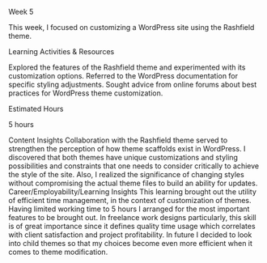 Week 5

This week, I focused on customizing a WordPress site using the Rashfield theme.

Learning Activities & Resources

Explored the features of the Rashfield theme and experimented with its customization options.
Referred to the WordPress documentation for specific styling adjustments.
Sought advice from online forums about best practices for WordPress theme customization.

Estimated Hours

5 hours

Content Insights
Collaboration with the Rashfield theme served to strengthen the perception of how theme scaffolds exist in WordPress. I discovered that both themes have unique customizations and styling possibilities and constraints that one needs to consider critically to achieve the style of the site. Also, I realized the significance of changing styles without compromising the actual theme files to build an ability for updates.
Career/Employability/Learning Insights
This learning brought out the utility of efficient time management, in the context of customization of themes. Having limited working time to 5 hours I arranged for the most important features to be brought out. In freelance work designs particularly, this skill is of great importance since it defines quality time usage which correlates with client satisfaction and project profitability. In future I decided to look into child themes so that my choices become even more efficient when it comes to theme modification.